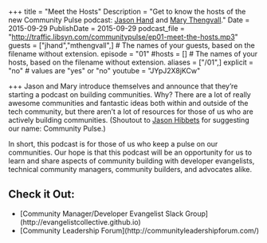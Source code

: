 +++
title = "Meet the Hosts"
Description = "Get to know the hosts of the new Community Pulse podcast: [Jason Hand](http://twitter.com/jasonhand) and [Mary Thengvall](http://twitter.com/mary_grace)."
Date = 2015-09-29
PublishDate = 2015-09-29
podcast_file = "http://traffic.libsyn.com/communitypulse/ep01-meet-the-hosts.mp3"
guests = ["jhand","mthengvall",] # The names of your guests, based on the filename without extension.
episode = "01"
#hosts = [] # The names of your hosts, based on the filename without extension.
aliases = ["/01",]
explicit = "no" # values are "yes" or "no"
youtube = "JYpJ2X8jKCw"

+++
Jason and Mary introduce themselves and announce that they’re starting a podcast on building communities. Why? There are a lot of really awesome communities and fantastic ideas both within and outside of the tech community, but there aren’t a lot of resources for those of us who are actively building communities. (Shoutout to [Jason Hibbets](https://twitter.com/jhibbets) for suggesting our name: Community Pulse.)

In short, this podcast is for those of us who keep a pulse on our communities. Our hope is that this podcast will be an opportunity for us to learn and share aspects of community building with developer evangelists, technical community managers, community builders, and advocates alike.

<h2>Check it Out:</h2><ul>
<li>[Community Manager/Developer Evangelist Slack Group](http://evangelistcollective.github.io)</li>
<li>[Community Leadership Forum](http://communityleadershipforum.com/)</li></ul>
